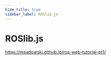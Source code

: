 ```yaml
---
hide_title: true
sidebar_label: ROSlib.js
---
```


# ROSlib.js

https://msadowski.github.io/ros-web-tutorial-pt1/ 